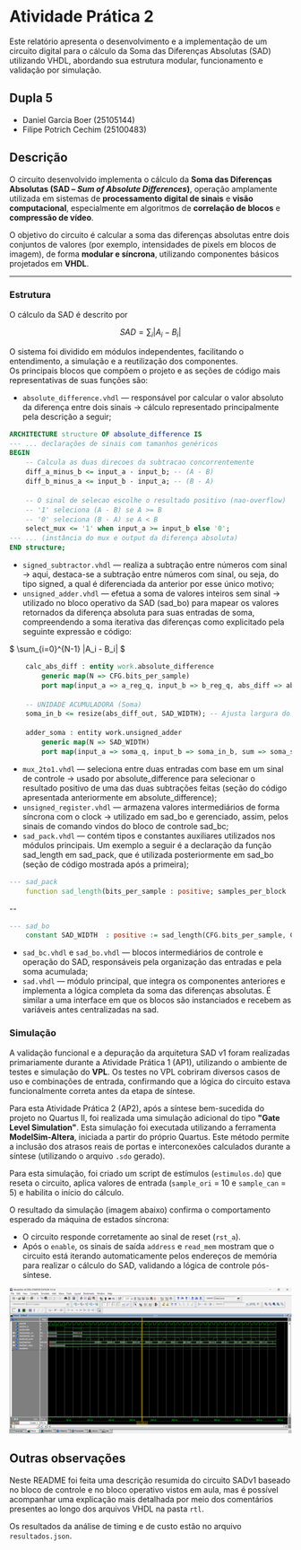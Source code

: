 # Atividade Prática 2

Este relatório apresenta o desenvolvimento e a implementação de um circuito digital para o cálculo da Soma das Diferenças Absolutas (SAD) utilizando VHDL, abordando sua estrutura modular, funcionamento e validação por simulação.

## Dupla 5

- Daniel Garcia Boer (25105144)
- Filipe Potrich Cechim (25100483)

## Descrição

O circuito desenvolvido implementa o cálculo da **Soma das Diferenças Absolutas (SAD – _Sum of Absolute Differences_)**, operação amplamente utilizada em sistemas de **processamento digital de sinais** e **visão computacional**, especialmente em algoritmos de **correlação de blocos** e **compressão de vídeo**.

O objetivo do circuito é calcular a soma das diferenças absolutas entre dois conjuntos de valores (por exemplo, intensidades de pixels em blocos de imagem), de forma **modular e síncrona**, utilizando componentes básicos projetados em **VHDL**.

---

### Estrutura

O cálculo da SAD é descrito por

$$
SAD = \sum_i |A_i - B_i|
$$

O sistema foi dividido em módulos independentes, facilitando o entendimento, a simulação e a reutilização dos componentes.  
Os principais blocos que compõem o projeto e as seções de código mais representativas de suas funções são:

- `absolute_difference.vhdl` — responsável por calcular o valor absoluto da diferença entre dois sinais -> cálculo representado principalmente pela descrição a seguir;

```vhdl
ARCHITECTURE structure OF absolute_difference IS
--- ... declarações de sinais com tamanhos genéricos
BEGIN
    -- Calcula as duas direcoes da subtracao concorrentemente
    diff_a_minus_b <= input_a - input_b; -- (A - B)
    diff_b_minus_a <= input_b - input_a; -- (B - A)

    -- O sinal de selecao escolhe o resultado positivo (nao-overflow)
    -- '1' seleciona (A - B) se A >= B
    -- '0' seleciona (B - A) se A < B
    select_mux <= '1' when input_a >= input_b else '0';
--- ... (instância do mux e output da diferença absoluta)
END structure;
```

- `signed_subtractor.vhdl` — realiza a subtração entre números com sinal -> aqui, destaca-se a subtração entre números com sinal, ou seja, do tipo signed, a qual é diferenciada da anterior por esse único motivo;
- `unsigned_adder.vhdl` — efetua a soma de valores inteiros sem sinal -> utilizado no bloco operativo da SAD (sad_bo) para mapear os valores retornados da diferença absoluta para suas entradas de soma, compreendendo a soma iterativa das diferenças como explicitado pela seguinte expressão e código:

$ \sum\_{i=0}^{N-1} |A_i - B_i| $

```vhdl
    calc_abs_diff : entity work.absolute_difference
        generic map(N => CFG.bits_per_sample)
        port map(input_a => a_reg_q, input_b => b_reg_q, abs_diff => abs_diff_out);

    -- UNIDADE ACUMULADORA (Soma)
    soma_in_b <= resize(abs_diff_out, SAD_WIDTH); -- Ajusta largura do resultado

    adder_soma : entity work.unsigned_adder
        generic map(N => SAD_WIDTH)
        port map(input_a => soma_q, input_b => soma_in_b, sum => soma_sum);
```

- `mux_2to1.vhdl` — seleciona entre duas entradas com base em um sinal de controle -> usado por absolute_difference para selecionar o resultado positivo de uma das duas subtrações feitas (seção do código apresentada anteriormente em absolute_difference);
- `unsigned_register.vhdl` — armazena valores intermediários de forma síncrona com o clock -> utilizado em sad_bo e gerenciado, assim, pelos sinais de comando vindos do bloco de controle sad_bc;
- `sad_pack.vhdl` — contém tipos e constantes auxiliares utilizados nos módulos principais. Um exemplo a seguir é a declaração da função sad_length em sad_pack, que é utilizada posteriormente em sad_bo (seção de código mostrada após a primeira);

```vhdl
--- sad_pack
    function sad_length(bits_per_sample : positive; samples_per_block : positive) return positive;
```

--

```vhdl
--- sad_bo
    constant SAD_WIDTH  : positive := sad_length(CFG.bits_per_sample, CFG.samples_per_block);
```

- `sad_bc.vhdl` e `sad_bo.vhdl` — blocos intermediários de controle e operação do SAD, responsáveis pela organização das entradas e pela soma acumulada;
- `sad.vhdl` — módulo principal, que integra os componentes anteriores e implementa a lógica completa da soma das diferenças absolutas. É similar a uma interface em que os blocos são instanciados e recebem as variáveis antes centralizadas na sad.

### Simulação

A validação funcional e a depuração da arquitetura SAD v1 foram realizadas primariamente durante a Atividade Prática 1 (AP1), utilizando o ambiente de testes e simulação do **VPL**. Os testes no VPL cobriram diversos casos de uso e combinações de entrada, confirmando que a lógica do circuito estava funcionalmente correta antes da etapa de síntese.

Para esta Atividade Prática 2 (AP2), após a síntese bem-sucedida do projeto no Quartus II, foi realizada uma simulação adicional do tipo **"Gate Level Simulation"**. Esta simulação foi executada utilizando a ferramenta **ModelSim-Altera**, iniciada a partir do próprio Quartus. Este método permite a inclusão dos atrasos reais de portas e interconexões calculados durante a síntese (utilizando o arquivo `.sdo` gerado).

Para esta simulação, foi criado um script de estímulos (`estimulos.do`) que reseta o circuito, aplica valores de entrada (`sample_ori` = 10 e `sample_can` = 5) e habilita o início do cálculo.

O resultado da simulação (imagem abaixo) confirma o comportamento esperado da máquina de estados síncrona:

- O circuito responde corretamente ao sinal de reset (`rst_a`).
- Após o `enable`, os sinais de saída `address` e `read_mem` mostram que o circuito está iterando automaticamente pelos endereços de memória para realizar o cálculo do SAD, validando a lógica de controle pós-síntese.

![ModelSim-Altera simulation result](ModelSim-Altera.png)

## Outras observações

Neste README foi feita uma descrição resumida do circuito SADv1 baseado no bloco de controle e no bloco operativo vistos em aula, mas é possível acompanhar uma explicação mais detalhada por meio dos comentários presentes ao longo dos arquivos VHDL na pasta `rtl`.

Os resultados da análise de timing e de custo estão no arquivo `resultados.json`.
